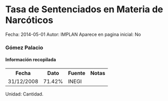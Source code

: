 Tasa de Sentenciados en Materia de Narcóticos
=====

Fecha: 2014-05-01
Autor: IMPLAN
Aparece en pagina inicial: No

### Gómez Palacio

#### Información recopilada

<table class="table table-hover table-bordered matriz">
  <tr><th>Fecha</th><th>Dato</th><th>Fuente</th><th>Notas</th></tr>
  <tr><td class="centrado">31/12/2008</td><td class="derecha">71.42%</td><td>INEGI</td><td></td></tr>
</table>

Unidad: Cantidad.
